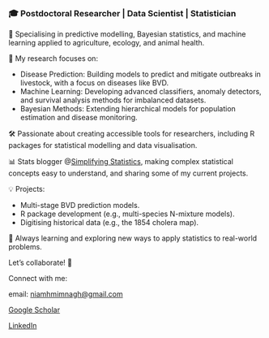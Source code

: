 ### 🎓 Postdoctoral Researcher | Data Scientist | Statistician

📍 Specialising in predictive modelling, Bayesian statistics, and machine learning applied to agriculture, ecology, and animal health.

🔬 My research focuses on:

 * Disease Prediction: Building models to predict and mitigate outbreaks in livestock, with a focus on diseases like BVD.
 * Machine Learning: Developing advanced classifiers, anomaly detectors, and survival analysis methods for imbalanced datasets.
 * Bayesian Methods: Extending hierarchical models for population estimation and disease monitoring.
    
🛠️ Passionate about creating accessible tools for researchers, including R packages for statistical modelling and data visualisation.

📊 Stats blogger @<a href="https://simplifyingstats.wordpress.com/">Simplifying Statistics</a>, making complex statistical concepts easy to understand, and sharing some of my current projects.

💡 Projects:

  * Multi-stage BVD prediction models.
  * R package development (e.g., multi-species N-mixture models).
  * Digitising historical data (e.g., the 1854 cholera map).
    
🌱 Always learning and exploring new ways to apply statistics to real-world problems.

Let’s collaborate! 🤝

Connect with me:

email: <a href="niamhmimnagh@gmail.com">niamhmimnagh@gmail.com</a>

<a href="https://scholar.google.com/citations?user=UZsdnXQAAAAJ&hl=en&oi=ao">Google Scholar</a>

<a href="https://www.linkedin.com/in/niamh-mimnagh-b60492161/">LinkedIn</a>
